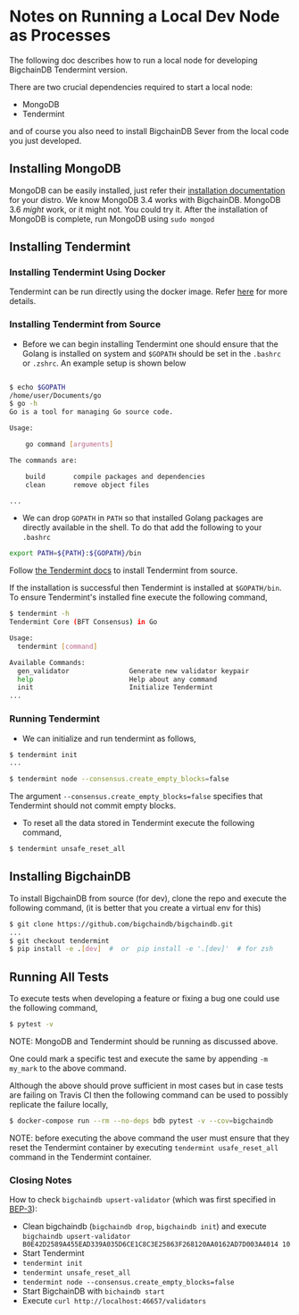 # Notes on Running a Local Dev Node as Processes

The following doc describes how to run a local node for developing BigchainDB Tendermint version.

There are two crucial dependencies required to start a local node:

- MongoDB
- Tendermint

and of course you also need to install BigchainDB Sever from the local code you just developed.


## Installing MongoDB

MongoDB can be easily installed, just refer their [installation documentation](https://docs.mongodb.com/manual/installation/) for your distro. 
We know MongoDB 3.4 works with BigchainDB.
MongoDB 3.6 _might_ work, or it might not. You could try it.
After the installation of MongoDB is complete, run MongoDB using `sudo mongod`


## Installing Tendermint

### Installing Tendermint Using Docker

Tendermint can be run directly using the docker image. Refer [here](https://hub.docker.com/r/tendermint/tendermint/) for more details.


### Installing Tendermint from Source
- Before we can begin installing Tendermint one should ensure that the Golang is installed on system and `$GOPATH` should be set in the `.bashrc` or `.zshrc`. An example setup is shown below

```bash

$ echo $GOPATH
/home/user/Documents/go
$ go -h
Go is a tool for managing Go source code.

Usage:

	go command [arguments]

The commands are:

	build       compile packages and dependencies
	clean       remove object files

...

```

- We can drop `GOPATH` in `PATH` so that installed Golang packages are directly available in the shell. To do that add the following to your `.bashrc`

```bash
export PATH=${PATH}:${GOPATH}/bin
```

Follow [the Tendermint docs](https://tendermint.readthedocs.io/en/master/install.html#from-source) to install Tendermint from source.

If the installation is successful then Tendermint is installed at `$GOPATH/bin`. To ensure Tendermint's installed fine execute the following command,

```bash
$ tendermint -h
Tendermint Core (BFT Consensus) in Go

Usage:
  tendermint [command]

Available Commands:
  gen_validator               Generate new validator keypair
  help                        Help about any command
  init                        Initialize Tendermint
...

```

### Running Tendermint
- We can initialize and run tendermint as follows,
```bash
$ tendermint init
...

$ tendermint node --consensus.create_empty_blocks=false
```
The argument `--consensus.create_empty_blocks=false` specifies that Tendermint should not commit empty blocks.


- To reset all the data stored in Tendermint execute the following command,

```bash
$ tendermint unsafe_reset_all
```

## Installing BigchainDB

To install BigchainDB from source (for dev), clone the repo and execute the following command, (it is better that you create a virtual env for this)

```bash
$ git clone https://github.com/bigchaindb/bigchaindb.git
...
$ git checkout tendermint
$ pip install -e .[dev]  #  or  pip install -e '.[dev]'  # for zsh
```


## Running All Tests

To execute tests when developing a feature or fixing a bug one could use the following command,

```bash
$ pytest -v
```

NOTE: MongoDB and Tendermint should be running as discussed above.

One could mark a specific test and execute the same by appending `-m my_mark` to the above command.

Although the above should prove sufficient in most cases but in case tests are failing on Travis CI then the following command can be used to possibly replicate the failure locally,

```bash
$ docker-compose run --rm --no-deps bdb pytest -v --cov=bigchaindb
```

NOTE: before executing the above command the user must ensure that they reset the Tendermint container by executing `tendermint usafe_reset_all` command in the Tendermint container.


### Closing Notes

How to check `bigchaindb upsert-validator` (which was first specified in [BEP-3](https://github.com/bigchaindb/BEPs/tree/master/3)):

- Clean bigchaindb (`bigchaindb drop`, `bigchaindb init`) and execute `bigchaindb upsert-validator B0E42D2589A455EAD339A035D6CE1C8C3E25863F268120AA0162AD7D003A4014 10`
- Start Tendermint
 - `tendermint init`
 - `tendermint unsafe_reset_all`
 - `tendermint node --consensus.create_empty_blocks=false`
- Start BigchainDB with `bichaindb start`
- Execute `curl http://localhost:46657/validators`


